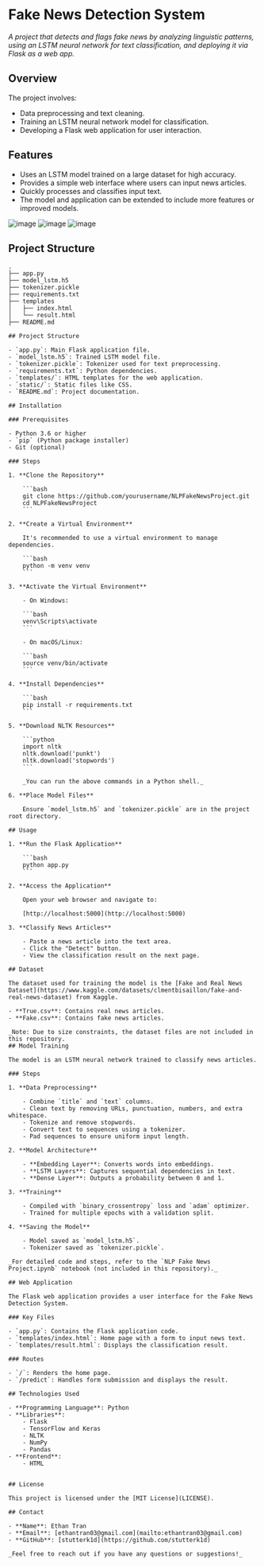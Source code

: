# Fake News Detection System

_A project that detects and flags fake news by analyzing linguistic patterns, using an LSTM neural network for text classification, and deploying it via Flask as a web app._

## Overview

The project involves:

- Data preprocessing and text cleaning.
- Training an LSTM neural network model for classification.
- Developing a Flask web application for user interaction.

## Features

- Uses an LSTM model trained on a large dataset for high accuracy.
- Provides a simple web interface where users can input news articles.
- Quickly processes and classifies input text.
- The model and application can be extended to include more features or improved models.

![image](https://github.com/user-attachments/assets/9dfe0493-bfbe-4920-8237-1c5719b464c1)
![image](https://github.com/user-attachments/assets/43b5cfbb-242e-44a4-b869-9201e9e418c6)
![image](https://github.com/user-attachments/assets/376b9821-aeff-4a13-b1f0-c156c5c346a4)

## Project Structure

```plaintext
.
├── app.py
├── model_lstm.h5
├── tokenizer.pickle
├── requirements.txt
├── templates
│   ├── index.html
│   └── result.html
├── README.md

## Project Structure

- `app.py`: Main Flask application file.
- `model_lstm.h5`: Trained LSTM model file.
- `tokenizer.pickle`: Tokenizer used for text preprocessing.
- `requirements.txt`: Python dependencies.
- `templates/`: HTML templates for the web application.
- `static/`: Static files like CSS.
- `README.md`: Project documentation.

## Installation

### Prerequisites

- Python 3.6 or higher
- `pip` (Python package installer)
- Git (optional)

### Steps

1. **Clone the Repository**

    ```bash
    git clone https://github.com/yourusername/NLPFakeNewsProject.git
    cd NLPFakeNewsProject
    ```

2. **Create a Virtual Environment**

    It's recommended to use a virtual environment to manage dependencies.

    ```bash
    python -m venv venv
    ```

3. **Activate the Virtual Environment**

    - On Windows:

    ```bash
    venv\Scripts\activate
    ```

    - On macOS/Linux:

    ```bash
    source venv/bin/activate
    ```

4. **Install Dependencies**

    ```bash
    pip install -r requirements.txt
    ```

5. **Download NLTK Resources**

    ```python
    import nltk
    nltk.download('punkt')
    nltk.download('stopwords')
    ```

    _You can run the above commands in a Python shell._

6. **Place Model Files**

    Ensure `model_lstm.h5` and `tokenizer.pickle` are in the project root directory.

## Usage

1. **Run the Flask Application**

    ```bash
    python app.py
    ```

2. **Access the Application**

    Open your web browser and navigate to:

    [http://localhost:5000](http://localhost:5000)

3. **Classify News Articles**

    - Paste a news article into the text area.
    - Click the "Detect" button.
    - View the classification result on the next page.

## Dataset

The dataset used for training the model is the [Fake and Real News Dataset](https://www.kaggle.com/datasets/clmentbisaillon/fake-and-real-news-dataset) from Kaggle.

- **True.csv**: Contains real news articles.
- **Fake.csv**: Contains fake news articles.

_Note: Due to size constraints, the dataset files are not included in this repository.
## Model Training

The model is an LSTM neural network trained to classify news articles.

### Steps

1. **Data Preprocessing**

    - Combine `title` and `text` columns.
    - Clean text by removing URLs, punctuation, numbers, and extra whitespace.
    - Tokenize and remove stopwords.
    - Convert text to sequences using a tokenizer.
    - Pad sequences to ensure uniform input length.

2. **Model Architecture**

    - **Embedding Layer**: Converts words into embeddings.
    - **LSTM Layers**: Captures sequential dependencies in text.
    - **Dense Layer**: Outputs a probability between 0 and 1.

3. **Training**

    - Compiled with `binary_crossentropy` loss and `adam` optimizer.
    - Trained for multiple epochs with a validation split.

4. **Saving the Model**

    - Model saved as `model_lstm.h5`.
    - Tokenizer saved as `tokenizer.pickle`.

_For detailed code and steps, refer to the `NLP Fake News Project.ipynb` notebook (not included in this repository)._

## Web Application

The Flask web application provides a user interface for the Fake News Detection System.

### Key Files

- `app.py`: Contains the Flask application code.
- `templates/index.html`: Home page with a form to input news text.
- `templates/result.html`: Displays the classification result.

### Routes

- `/`: Renders the home page.
- `/predict`: Handles form submission and displays the result.

## Technologies Used

- **Programming Language**: Python
- **Libraries**:
    - Flask
    - TensorFlow and Keras
    - NLTK
    - NumPy
    - Pandas
- **Frontend**:
    - HTML


## License

This project is licensed under the [MIT License](LICENSE).

## Contact

- **Name**: Ethan Tran
- **Email**: [ethantran03@gmail.com](mailto:ethantran03@gmail.com)
- **GitHub**: [stutterk1d](https://github.com/stutterk1d)

_Feel free to reach out if you have any questions or suggestions!_


